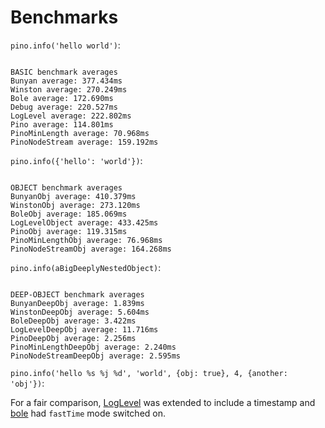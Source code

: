 <!-- Optimized: 2025-10-06 -->
<!-- RPM: 1.6.2.1.1.6.2.1_benchmarks_20251006 -->
<!-- Session: E2E RPM DNA Application -->
<!-- AOM: RND (Reggie & Dro) -->
<!-- COI: TECHNOLOGY -->
<!-- RPM: HIGH -->
<!-- ACTION: BUILD -->

# Benchmarks

`pino.info('hello world')`:

```

BASIC benchmark averages
Bunyan average: 377.434ms
Winston average: 270.249ms
Bole average: 172.690ms
Debug average: 220.527ms
LogLevel average: 222.802ms
Pino average: 114.801ms
PinoMinLength average: 70.968ms
PinoNodeStream average: 159.192ms

```

`pino.info({'hello': 'world'})`:

```

OBJECT benchmark averages
BunyanObj average: 410.379ms
WinstonObj average: 273.120ms
BoleObj average: 185.069ms
LogLevelObject average: 433.425ms
PinoObj average: 119.315ms
PinoMinLengthObj average: 76.968ms
PinoNodeStreamObj average: 164.268ms

```

`pino.info(aBigDeeplyNestedObject)`:

```

DEEP-OBJECT benchmark averages
BunyanDeepObj average: 1.839ms
WinstonDeepObj average: 5.604ms
BoleDeepObj average: 3.422ms
LogLevelDeepObj average: 11.716ms
PinoDeepObj average: 2.256ms
PinoMinLengthDeepObj average: 2.240ms
PinoNodeStreamDeepObj average: 2.595ms

```

`pino.info('hello %s %j %d', 'world', {obj: true}, 4, {another: 'obj'})`:

For a fair comparison, [LogLevel](http://npm.im/loglevel) was extended
to include a timestamp and [bole](http://npm.im/bole) had
`fastTime` mode switched on.
